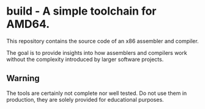 # build - A simple toolchain for AMD64.
This repository contains the source code of an x86 assembler and compiler.

The goal is to provide insights into how assemblers and compilers work without the complexity introduced by larger software projects.

## Warning
The tools are certainly not complete nor well tested. Do not use them in production, they are solely provided for educational purposes.
